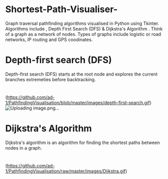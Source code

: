 # Shortest-Path-Visualiser-
Graph traversal pathfinding algorithms visualised in Python using Tkinter. Algorithms include , Depth First Search (DFS) & Dijkstra's Algorithm . Think of a graph as a network of nodes. Types of graphs include logistic or road networks, IP routing and GPS coodinates.

# Depth-first search (DFS)
Depth-first search (DFS) starts at the root node and explores the current branches extremeties before backtracking.
# 
(https://github.com/ad-1/PathfindingVisualisation/blob/master/images/depth-first-search.gif)![Uploading image.png…]()


# Dijkstra's Algorithm
Dijkstra's algorithm is an algorithm for finding the shortest paths between nodes in a graph.

#
(https://github.com/ad-1/PathfindingVisualisation/raw/master/images/Dijkstra.gif)
